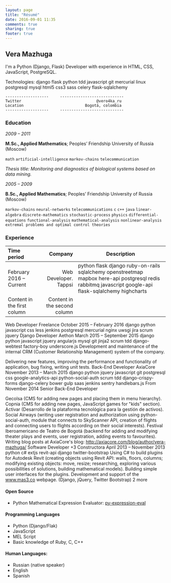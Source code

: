 ```yaml
---
layout: page
title: "Résumé"
date: 2016-09-01 11:35
comments: true
sharing: true
footer: true
---
```


## Vera Mazhuga

I'm a Python (Django, Flask) Developer with experience in HTML, CSS, JavaScript, PostgreSQL.

Technologies: django flask python tdd javascript git mercurial linux postgresql mysql html5 css3 sass celery flask-sqlalchemy

    -------------------     ----------------------------
    Twitter                                 @vero4ka_ru
    Location                           Bogotá, colombia
    -------------------     ----------------------------

### Education

*2009 – 2011*

**M.Sc., Applied Mathematics**; Peoples’ Friendship University of Russia (Moscow)

`math` `artificial-intelligence` `markov-chains` `telecommunication`

*Thesis title: Monitoring and diagnostics of biological systems based on data mining.*

*2005 – 2009*

**B.Sc., Applied Mathematics**; Peoples’ Friendship University of Russia (Moscow)

`markov-chains` `neural-networks` `telecommunications` `c` `c++` `java` `linear-algebra` `discrete-mathematics` `stochastic-process` `physics`
`differential-equations` `functional-analysis` `mathematical-analysis` `nonlinear-analysis` `extremal problems and optimal control theories`

### Experience

Time period  | Company | Description
:------------ | -------:|-------------
February 2016 – Current | Web Developer. Tappsi | python flask django ruby-on-rails sqlalchemy openstreetmap mapbox here-api postgresql redis rabbitmq javascript google-api flask-sqlalchemy highcharts
Content in the first column | Content in the second column




Web Developer 
Freelance
October 2015 – February 2016
django python javascript css less jenkins postgresql mercurial nginx uwsgi jira scrum jquery
Django Developer 
Aethon
March 2015 – September 2015
django python javascript jquery angularjs mysql git jinja2 scrum tdd django-webtest factory-boy underscore.js
Development and maintenance of the internal CRM (Customer Relationship Management) system of the company.

Delivering new features, improving the performance and functionality of application, bug fixing, writing unit tests.
Back-End Developer 
AxiaCore
November 2013 – March 2015
django python jquery javascript git postgresql css google-analytics-api python-social-auth scrum tdd django-crispy-forms django-celery bower gulp saas jenkins sentry handlebars.js
From November 2014 Senior Back-End Developer

Gecolsa (CMS for adding new pages and placing them in menu hierarchy).
Copnia (CMS for adding new pages, JavaScript games for "kids" section).
Activar (Desarrollo de la plataforma tecnológica para la gestión de activos).
Social Airways (writing user registration and authorization using python-social-auth, module that connects to SkyScanner API, creation of flights and connecting users to flights according on their social interests).
Festival Iberoamericano de Teatro de Bogotá (backend for adding and modifying theater plays and events, user registration, adding events to favourites).
Writing blog posts at AxiaCore's blog: http://axiacore.com/blog/author/vera-mazhuga/
Software Developer 
+3 Constructora
April 2013 – November 2013
python c# extjs revit-api django twitter-bootstrap
Using C# to build plugins for Autodesk Revit (creating objects using Revit API: walls, floors, columns; modifying existing objects: move, resize; researching, exploring various possibilities of solutions, building mathematical models).
Building simple user interfaces for the plugins.
Development and support of the www.mas3.co webpage. (Django, jQuery, Twitter Bootstrap)
2 more


#### Open Source

* Python Mathematical Expression Evaluator: [py-expression-eval](https://github.com/Axiacore/py-expression-eval)

#### Programming Languages

* Python (Django/Flak)
* JavaScript
* MEL Script
* Basic knowledge of Ruby, C, C++

#### Human Languages:

* Russian (native speaker)
* English
* Spanish